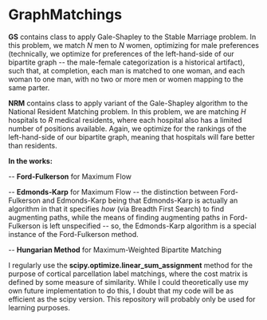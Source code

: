 # GraphMatchings

**GS** contains class to apply Gale-Shapley to the Stable Marriage problem.  In this problem, we match *N* men to *N* women, optimizing for male preferences (technically, we optimize for preferences of the left-hand-side of our bipartite graph -- the male-female categorization is a historical artifact), such that, at completion, each man is matched to one woman, and each woman to one man, with no two or more men or women mapping to the same parter.

**NRM**  contains class to apply variant of the Gale-Shapley algorithm to the National Resident Matching problem.  In this problem, we are matching *H* hospitals to *R* medical residents, where each hospital also has a limited number of positions available.  Again, we optimize for the rankings of the left-hand-side of our bipartite graph, meaning that hospitals will fare better than residents.

**In the works:**

 -- **Ford-Fulkerson** for Maximum Flow
 
 -- **Edmonds-Karp** for Maximum Flow -- the distinction between Ford-Fulkerson and Edmonds-Karp being that Edmonds-Karp is actually an algorithm in that it specifies *how* (via Breadth First Search) to find augmenting paths, while the means of finding augmenting paths in Ford-Fulkerson is left unspecified -- so, the Edmonds-Karp algorithm is a special instance of the Ford-Fulkerson method.
 
 -- **Hungarian Method** for Maximum-Weighted Bipartite Matching
 
I regularly use the **scipy.optimize.linear_sum_assignment** method for the purpose of cortical parcellation label matchings, where the cost matrix is defined by some measure of similarity.  While I could theoretically use my own future implementation to do this, I doubt  that my code will be as efficient as the scipy version.  This repository will probably only be used for learning purposes.
